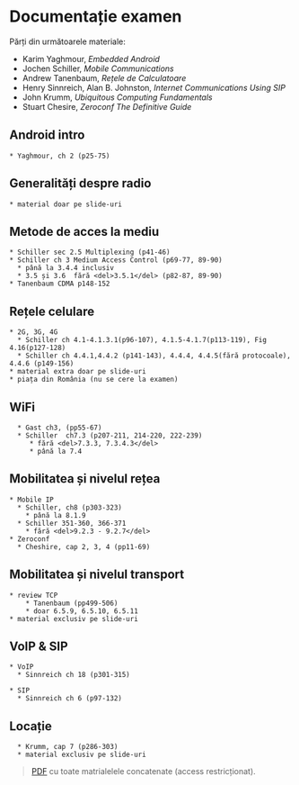 
# Documentație examen 

Părți din următoarele materiale:
  * Karim Yaghmour, _Embedded Android_
  * Jochen Schiller, _Mobile Communications_
  * Andrew Tanenbaum, _Rețele de Calculatoare_
  * Henry Sinnreich, Alan B. Johnston, _Internet Communications Using SIP_
  * John Krumm, _Ubiquitous Computing Fundamentals_
  * Stuart Chesire, _Zeroconf The Definitive Guide_

## Android intro  
    * Yaghmour, ch 2 (p25-75) 
## Generalități despre radio 
    * material doar pe slide-uri
## Metode de acces la mediu 
    * Schiller sec 2.5 Multiplexing (p41-46)
    * Schiller ch 3 Medium Access Control (p69-77, 89-90)
      * până la 3.4.4 inclusiv
      * 3.5 și 3.6  fără <del>3.5.1</del> (p82-87, 89-90)
    * Tanenbaum CDMA p148-152

## Rețele celulare 
    * 2G, 3G, 4G  
      * Schiller ch 4.1-4.1.3.1(p96-107), 4.1.5-4.1.7(p113-119), Fig 4.16(p127-128)
      * Schiller ch 4.4.1,4.4.2 (p141-143), 4.4.4, 4.4.5(fără protocoale), 4.4.6 (p149-156)
    * material extra doar pe slide-uri
    * piața din România (nu se cere la examen)
## WiFi 
      * Gast ch3, (pp55-67) 
      * Schiller  ch7.3 (p207-211, 214-220, 222-239) 
         * fără <del>7.3.3, 7.3.4.3</del>
         * până la 7.4  
## Mobilitatea și nivelul rețea 

    * Mobile IP
      * Schiller, ch8 (p303-323)
        * până la 8.1.9 
      * Schiller 351-360, 366-371
        * fără <del>9.2.3 - 9.2.7</del>   
    * Zeroconf
      * Cheshire, cap 2, 3, 4 (pp11-69) 
## Mobilitatea și nivelul transport 
    * review TCP
        * Tanenbaum (pp499-506)
        * doar 6.5.9, 6.5.10, 6.5.11  
    * material exclusiv pe slide-uri 

## VoIP & SIP 
    * VoIP
      * Sinnreich ch 18 (p301-315)

    * SIP 
      * Sinnreich ch 6 (p97-132) 


## Locație 
      * Krumm, cap 7 (p286-303)
      * material exclusiv pe slide-uri    
    


> [PDF](http://wi-fi.cs.pub.ro/~dniculescu/didactic/eim/doc/) cu toate matrialelele concatenate (access restricționat).


  